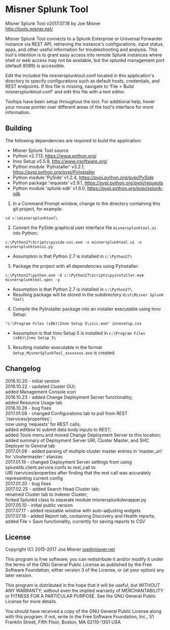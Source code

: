 Misner Splunk Tool
==================

Misner Splunk Tool v2017.07.18
by Joe Misner  
http://tools.misner.net/  

Misner Splunk Tool connects to a Splunk Enterprise or Universal
Forwarder instance via REST API, retrieving the instance's
configurations, input status, apps, and other useful information for
troubleshooting and analysis. This tool's intention is to grant easy
access into remote Splunk instances where shell or web access may not
be available, but the splunkd management port (default 8089) is
accessible.

Edit the included file misnersplunktool.conf located in this
application's directory to specify configurations such as default
hosts, credentials, and REST endpoints. If this file is missing,
navigate to 'File > Build misnersplunktool.conf' and edit this file
with a text editor.

Tooltips have been setup throughout the tool. For additional help,
hover your mouse pointer over different areas of the tool's interface
for more information.



Building
--------

The following dependencies are required to build the application:
- Misner Splunk Tool source
- Python v2.7.13, https://www.python.org/
- Inno Setup v5.5.9, http://www.jrsoftware.org/
- Python module 'PyInstaller' v3.2.1, https://pypi.python.org/pypi/PyInstaller
- Python module 'PySide' v1.2.4, https://pypi.python.org/pypi/PySide
- Python package 'requests' v2.9.1, https://pypi.python.org/pypi/requests
- Python module 'splunk-sdk' v1.6.0, https://pypi.python.org/pypi/splunk-sdk

1. In a Command Prompt window, change to the directory containing this git project, for example:
```
cd c:\misnersplunktool\
```

2. Convert the PySide graphical user interface file `misnersplunktool.ui` into Python:
```
c:\Python27\Scripts\pyside-uic.exe -x misnersplunktool.ui -o misnersplunktoolui.py
```
  * Assumption is that Python 2.7 is installed in `c:\Python27\`

3. Package the project with all dependencies using PyInstaller:
```
c:\Python27\python.exe -O c:\Python27\Scripts\pyinstaller.exe misnersplunktool.spec -y
```
  * Assumption is that Python 2.7 is installed in `c:\Python27\`
  * Resulting package will be stored in the subdirectory `dist\Misner Splunk Tool\`

4. Compile the PyInstaller package into an installer executable using Inno Setup:
```
"c:\Program Files (x86)\Inno Setup 5\iscc.exe" innosetup.iss
```
  * Assumption is that Inno Setup 5 is installed in `c:\Program Files (x86)\Inno Setup 5\`

5. Resulting installer executable in the format `Setup_MisnerSplunkTool_xxxxxxxx.exe` is created.



Changelog
---------

2016.10.20 - initial version  
2016.10.22 - updated Cluster GUI;  
             added Management Console icon  
2016.10.23 - added Change Deployment Server functionality;  
             added Resource Usage tab  
2016.10.26 - bug fixes  
2017.01.08 - changed Configurations tab to pull from REST '/services/properties';  
             now using 'requests' for REST calls;  
             added editbox to submit data body inputs to REST;  
             added Tools menu and moved Change Deployment Server to this location;  
             added summary of Deployment Server URI, Cluster Master, and SHC Deployer to General tab  
2017.01.09 - added parsing of multiple cluster master entries in 'master_uri' for 'clustermaster:' stanzas  
2017.01.19 - changed Deployment Server settings from using splunklib.client.service.confs to rest_call to  
             URI /services/properties after finding that the rest call was accurately representing current config  
2017.01.20 - bug fixes  
2017.02.25 - added Search Head Cluster tab;  
             renamed Cluster tab to Indexer Cluster;  
             forked Splunkd class to separate module misnersplunkdwrapper.py  
2017.05.10 - initial public version  
2017.07.17 - added resizable window with auto-adjusting widgets  
2017.07.18 - added Report tab, containing Discovery and Health reports;  
             added File > Save functionality, currently for saving reports to CSV  



License
-------

Copyright (C) 2015-2017 Joe Misner <joe@misner.net>

This program is free software; you can redistribute it and/or modify
it under the terms of the GNU General Public License as published by
the Free Software Foundation; either version 3 of the License, or
(at your option) any later version.

This program is distributed in the hope that it will be useful,
but WITHOUT ANY WARRANTY; without even the implied warranty of
MERCHANTABILITY or FITNESS FOR A PARTICULAR PURPOSE.  See the
GNU General Public License for more details.

You should have received a copy of the GNU General Public License
along with this program; if not, write to the Free Software Foundation,
Inc., 51 Franklin Street, Fifth Floor, Boston, MA 02110-1301  USA
